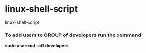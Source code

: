 # linux-shell-script
linux-shell-script

### To add users to GROUP of developers run the command
**sudo usermod -aG developers <username>**
